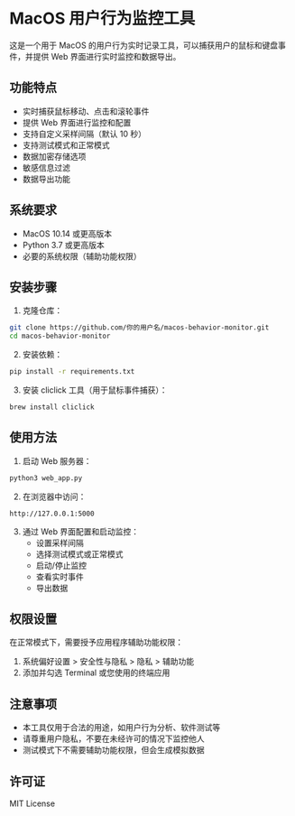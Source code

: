 # MacOS 用户行为监控工具

这是一个用于 MacOS 的用户行为实时记录工具，可以捕获用户的鼠标和键盘事件，并提供 Web 界面进行实时监控和数据导出。

## 功能特点

- 实时捕获鼠标移动、点击和滚轮事件
- 提供 Web 界面进行监控和配置
- 支持自定义采样间隔（默认 10 秒）
- 支持测试模式和正常模式
- 数据加密存储选项
- 敏感信息过滤
- 数据导出功能

## 系统要求

- MacOS 10.14 或更高版本
- Python 3.7 或更高版本
- 必要的系统权限（辅助功能权限）

## 安装步骤

1. 克隆仓库：

```bash
git clone https://github.com/你的用户名/macos-behavior-monitor.git
cd macos-behavior-monitor
```

2. 安装依赖：

```bash
pip install -r requirements.txt
```

3. 安装 cliclick 工具（用于鼠标事件捕获）：

```bash
brew install cliclick
```

## 使用方法

1. 启动 Web 服务器：

```bash
python3 web_app.py
```

2. 在浏览器中访问：

```
http://127.0.0.1:5000
```

3. 通过 Web 界面配置和启动监控：
   - 设置采样间隔
   - 选择测试模式或正常模式
   - 启动/停止监控
   - 查看实时事件
   - 导出数据

## 权限设置

在正常模式下，需要授予应用程序辅助功能权限：

1. 系统偏好设置 > 安全性与隐私 > 隐私 > 辅助功能
2. 添加并勾选 Terminal 或您使用的终端应用

## 注意事项

- 本工具仅用于合法的用途，如用户行为分析、软件测试等
- 请尊重用户隐私，不要在未经许可的情况下监控他人
- 测试模式下不需要辅助功能权限，但会生成模拟数据

## 许可证

MIT License 